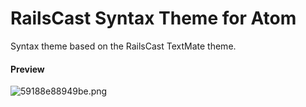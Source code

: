 # RailsCast Syntax Theme for Atom

Syntax theme based on the RailsCast TextMate theme.

#### Preview

![59188e88949be.png](https://ooo.0o0.ooo/2017/05/15/59188e88949be.png)
